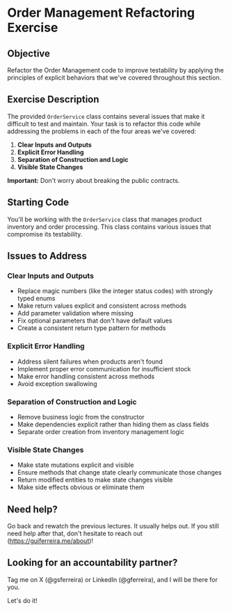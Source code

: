 # Order Management Refactoring Exercise

## Objective
Refactor the Order Management code to improve testability by applying the principles of explicit behaviors that we've covered throughout this section.

## Exercise Description
The provided `OrderService` class contains several issues that make it difficult to test and maintain. 
Your task is to refactor this code while addressing the problems in each of the four areas we've covered:

1. **Clear Inputs and Outputs**
2. **Explicit Error Handling**
3. **Separation of Construction and Logic**
4. **Visible State Changes**

**Important:** Don't worry about breaking the public contracts.

## Starting Code
You'll be working with the `OrderService` class that manages product inventory and order processing. This class contains various issues that compromise its testability.

## Issues to Address

### Clear Inputs and Outputs
- Replace magic numbers (like the integer status codes) with strongly typed enums
- Make return values explicit and consistent across methods
- Add parameter validation where missing
- Fix optional parameters that don't have default values
- Create a consistent return type pattern for methods

### Explicit Error Handling
- Address silent failures when products aren't found
- Implement proper error communication for insufficient stock
- Make error handling consistent across methods
- Avoid exception swallowing

### Separation of Construction and Logic
- Remove business logic from the constructor
- Make dependencies explicit rather than hiding them as class fields
- Separate order creation from inventory management logic

### Visible State Changes
- Make state mutations explicit and visible
- Ensure methods that change state clearly communicate those changes
- Return modified entities to make state changes visible
- Make side effects obvious or eliminate them

## Need help?
Go back and rewatch the previous lectures. It usually helps out. 
If you still need help after that, don't hesitate to reach out (https://guiferreira.me/about)!

## Looking for an accountability partner?
Tag me on X (@gsferreira) or LinkedIn (@gferreira), and I will be there for you.

Let's do it!